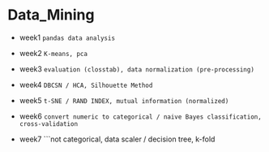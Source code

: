 # Data_Mining

  - week1 ```pandas data analysis```

  - week2 ```K-means, pca```

  - week3 ```evaluation (closstab), data normalization (pre-processing)```

  - week4 ```DBCSN / HCA, Silhouette Method```

  - week5 ```t-SNE / RAND INDEX, mutual information (normalized)```

  - week6 ```convert numeric to categorical / naive Bayes classification, cross-validation```

  - week7 ```not categorical, data scaler / decision tree, k-fold

